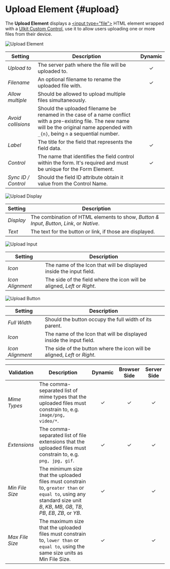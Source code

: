 # Upload Element {#upload}

<div class="tm-resource-icon">
    <!--@include: ../../assets/element-upload.svg-->
</div>

The **Upload Element** displays a [\<input type="file"\>](https://developer.mozilla.org/en-US/docs/Web/HTML/Element/input/file) HTML element wrapped with a [UIkit Custom Control](https://getuikit.com/docs/form#custom-controls), use it to allow users uploading one or more files from their device.

![Upload Element](../assets/elements/upload.webp)

| Setting | Description | Dynamic |
| --- | --- | :---: |
| *Upload to* | The server path where the file will be uploaded to. | &#x2713; |
| *Filename* | An optional filename to rename the uploaded file with. | &#x2713; |
| *Allow multiple* | Should be allowed to upload multiple files simultaneously. |
| *Avoid collisions* | Should the uploaded filename be renamed in the case of a name conflict with a pre-existing file. The new name will be the original name appended with `_{n}`, being `n` a sequential number. |
| *Label* | The title for the field that represents the field data. | &#x2713; |
| *Control* | The name that identifies the field control within the form. It's required and must be unique for the Form Element. | &#x2713; |
| *Sync ID / Control* | Should the field ID attribute obtain it value from the Control Name. |

![Upload Display](../assets/elements/upload-display.webp)

| Setting | Description |
| --- | --- |
| *Display* | The combination of HTML elements to show, *Button & Input*, *Button*, *Link*, or *Native*. |
| *Text* | The text for the button or link, if those are displayed. |

![Upload Input](../assets/elements/upload-input.webp)

| Setting | Description |
| --- | --- |
| *Icon* | The name of the Icon that will be displayed inside the input field. |
| *Icon Alignment* | The side of the field where the icon will be aligned, *Left* or *Right*. |

![Upload Button](../assets/elements/upload-button.webp)

| Setting | Description |
| --- | --- |
| *Full Width* | Should the button occupy the full width of its parent. |
| *Icon* | The name of the Icon that will be displayed inside the input field. |
| *Icon Alignment* | The side of the button where the icon will be aligned, *Left* or *Right*. |

| Validation | Description | Dynamic | Browser Side | Server Side |
| --- | --- | :---: | :---: | :---: |
| *Mime Types* | The comma-separated list of mime types that the uploaded files must constrain to, e.g. `image/png, video/*`. | &#x2713; |   &#x2713; |  &#x2713; |
| *Extensions* | The comma-separated list of file extensions that the uploaded files must constrain to, e.g. `png, jpg, gif`. | &#x2713; |   &#x2713; |  &#x2713; |
| *Min File Size* | The minimum size that the uploaded files must constrain to, `greater than` or `equal to`, using any standard size unit *B*, *KB*, *MB*, *GB*, *TB*, *PB*, *EB*, *ZB*, or *YB*. | &#x2713; | |  &#x2713; |
| *Max File Size* | The maximum size that the uploaded files must constrain to, `lower than` or `equal to`, using the same size units as Min File Size. | &#x2713; | |  &#x2713; |
<!--@include: ./common-element-validation.md-->
